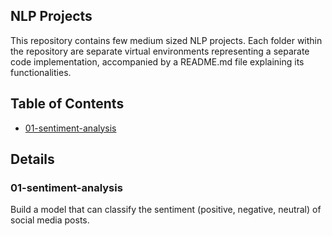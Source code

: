 ## NLP Projects
This repository contains few medium sized NLP projects.
Each folder within the repository are separate virtual environments representing a separate code implementation, accompanied by a README.md file explaining its functionalities.

## Table of Contents
- [01-sentiment-analysis](#01-sentiment-analysis)

## Details
### 01-sentiment-analysis
Build a model that can classify the sentiment (positive, negative, neutral) of social media posts.